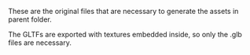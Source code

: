These are the original files that are necessary to generate the assets in parent folder.

The GLTFs are exported with textures embedded inside, so only the .glb files are necessary.
